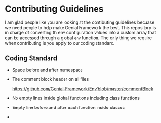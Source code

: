 # Contributing Guidelines
I am glad people like you are looking at the contibuting guidelines becuase we need people to help make Genial Framework the best. This repository is in charge of converting th env configuration values into a custom array that can be accessed through a global `env` function. The only thing we require when contributing is you apply to our coding standard.
## Coding Standard
- Space before and after namespace
- The comment block header on all files
  
  <https://github.com/Genial-Framework/Env/blob/master/commentBlock>
- No empty lines inside global functions including class functions
- Empty line before and after each function inside classes
- 
